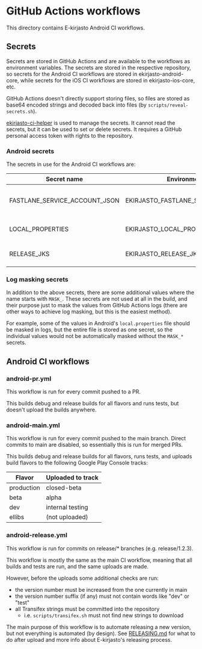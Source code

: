 # GitHub Actions workflows

This directory contains E-kirjasto Android CI workflows.


## Secrets

Secrets are stored in GitHub Actions and are available to the workflows as
environment variables.
The secrets are stored in the respective repository,
so secrets for the Android CI workflows are stored in ekirjasto-android-core,
while secrets for the iOS CI workflows are stored in ekirjasto-ios-core, etc.

GitHub Actions doesn't directly support storing files, so files are stored as
base64 encoded strings and decoded back into files (by `scripts/reveal-secrets.sh`).

[ekirjasto-ci-helper](https://github.com/NatLibFi/ekirjasto-ci-helper) is used
to manage the secrets.
It cannot read the secrets, but it can be used to set or delete secrets.
It requires a GitHub personal access token with rights to the repository.

### Android secrets

The secrets in use for the Android CI workflows are:

| Secret name                   | Environment variable                    | Format | Description                             |
|-------------------------------|-----------------------------------------|--------|-----------------------------------------|
| FASTLANE_SERVICE_ACCOUNT_JSON | EKIRJASTO_FASTLANE_SERVICE_ACCOUNT_JSON | JSON   | Google Play service account JSON key    |
| LOCAL_PROPERTIES              | EKIRJASTO_LOCAL_PROPERTIES_BASE64       | base64 | local.properties file encoded as base64 |
| RELEASE_JKS                   | EKIRJASTO_RELEASE_JKS_BASE64            | base64 | release.jks file encoded as base64      |


### Log masking secrets

In addition to the above secrets, there are some additional values where the
name starts with `MASK_`. These secrets are not used at all in the build, and
their purpose just to mask the values from GitHub Actions logs (there are other
ways to achieve log masking, but this is the easiest method).

For example, some of the values in Android's `local.properties` file should be
masked in logs, but the entire file is stored as one secret, so the individual
values would not be automatically masked without the `MASK_*` secrets.


## Android CI workflows

### android-pr.yml

This workflow is run for every commit pushed to a PR.

This builds debug and release builds for all flavors and runs tests,
but doesn't upload the builds anywhere.


### android-main.yml

This workflow is run for every commit pushed to the main branch.
Direct commits to main are disabled, so essentially this is run for merged PRs.

This builds debug and release builds for all flavors, runs tests,
and uploads build flavors to the following Google Play Console tracks:

| Flavor     | Uploaded to track |
|------------|------------------ |
| production | closed-beta       |
| beta       | alpha             |
| dev        | internal testing  |
| ellibs     | (not uploaded)    |


### android-release.yml

This workflow is run for commits on release/* branches (e.g. release/1.2.3).

This workflow is mostly the same as the main CI workflow,
meaning that all builds and tests are run, and the same uploads are made.

However, before the uploads some additional checks are run:
- the version number must be increased from the one currently in main
- the version number suffix (if any) must not contain words like "dev" or "test"
- all Transifex strings must be committed into the repository
    - i.e. `scripts/transifex.sh` must not find new strings to download

The main purpose of this workflow is to automate releasing a new version,
but not everything is automated (by design). See [RELEASING.md](/RELEASING.md)
for what to do after upload and more info about E-kirjasto's releasing process.
